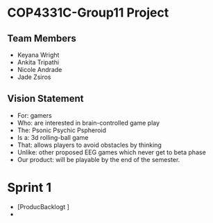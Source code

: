# COP4331C-Group11 Project

## Team Members

- Keyana Wright
- Ankita Tripathi
- Nicole Andrade
- Jade Zsiros

## Vision Statement
- For: gamers
- Who: are interested in brain-controlled game play
- The: Psonic Psychic Pspheroid
- Is a: 3d rolling-ball game 
- That: allows players to avoid obstacles by thinking
- Unlike: other proposed EEG games which never get to beta phase 
- Our product: will be playable by the end of the semester.


# Sprint 1

- [ProducBacklogt ]
-

